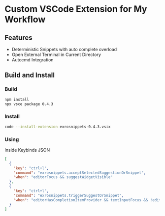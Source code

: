# Custom VSCode Extension for My Workflow

## Features

- Deterministic Snippets with auto complete overload
- Open External Terminal in Current Directory
- Autocmd Integration

## Build and Install

### Build

```sh
npm install
npx vsce package 0.4.3
```

### Install

```sh
code --install-extension exrosnippets-0.4.3.vsix
```

### Using

Inside Keybinds JSON

```json
[
  {
    "key": "ctrl+l",
    "command": "exrosnippets.acceptSelectedSuggestionOrSnippet",
    "when": "editorFocus && suggestWidgetVisible"
  },
  {
    "key": "ctrl+l",
    "command": "exrosnippets.triggerSuggestOrSnippet",
    "when": "editorHasCompletionItemProvider && textInputFocus && !editorReadonly && !suggestWidgetVisible"
  }
]
```
